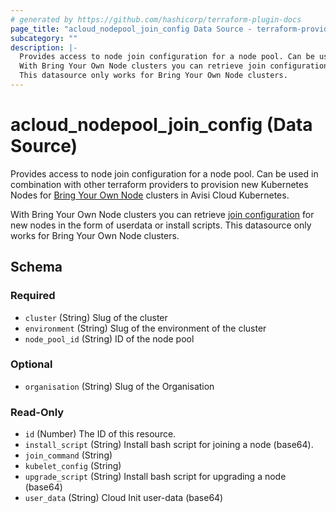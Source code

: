 ```yaml
---
# generated by https://github.com/hashicorp/terraform-plugin-docs
page_title: "acloud_nodepool_join_config Data Source - terraform-provider-acloud"
subcategory: ""
description: |-
  Provides access to node join configuration for a node pool. Can be used in combination with other terraform providers to provision new Kubernetes Nodes for Bring Your Own Node https://docs.avisi.cloud/product/kubernetes/bring-your-own-node/ clusters in Avisi Cloud Kubernetes.
  With Bring Your Own Node clusters you can retrieve join configuration https://docs.avisi.cloud/docs/how-to/kubernetes-bring-your-own-node/join-nodes-to-cluster/ for new nodes in the form of userdata or install scripts.
  This datasource only works for Bring Your Own Node clusters.
---
```


# acloud_nodepool_join_config (Data Source)

Provides access to node join configuration for a node pool. Can be used in combination with other terraform providers to provision new Kubernetes Nodes for [Bring Your Own Node](https://docs.avisi.cloud/product/kubernetes/bring-your-own-node/) clusters in Avisi Cloud Kubernetes.

With Bring Your Own Node clusters you can retrieve [join configuration](https://docs.avisi.cloud/docs/how-to/kubernetes-bring-your-own-node/join-nodes-to-cluster/) for new nodes in the form of userdata or install scripts.
This datasource only works for Bring Your Own Node clusters.



<!-- schema generated by tfplugindocs -->
## Schema

### Required

- `cluster` (String) Slug of the cluster
- `environment` (String) Slug of the environment of the cluster
- `node_pool_id` (String) ID of the node pool

### Optional

- `organisation` (String) Slug of the Organisation

### Read-Only

- `id` (Number) The ID of this resource.
- `install_script` (String) Install bash script for joining a node (base64).
- `join_command` (String)
- `kubelet_config` (String)
- `upgrade_script` (String) Install bash script for upgrading a node (base64)
- `user_data` (String) Cloud Init user-data (base64)
